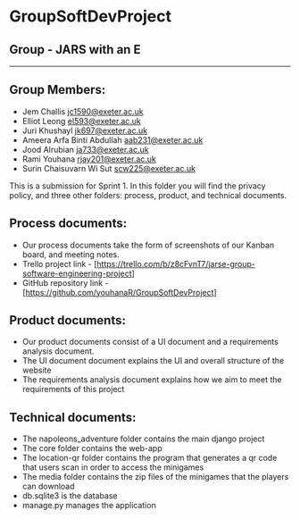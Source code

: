 # GroupSoftDevProject

## Group - JARS with an E
___

## Group Members:
- Jem Challis jc1590@exeter.ac.uk
- Elliot Leong el593@exeter.ac.uk
- Juri Khushayl jk697@exeter.ac.uk
- Ameera Arfa Binti Abdullah aab231@exeter.ac.uk
- Jood Alrubian ja733@exeter.ac.uk
- Rami Youhana rjay201@exeter.ac.uk
- Surin Chaisuvarn Wi Sut scw225@exeter.ac.uk

This is a submission for Sprint 1. In this folder you will find the privacy policy, and three other folders: process, product, and technical documents.

## Process documents:
- Our process documents take the form of screenshots of our Kanban board, and meeting notes.
- Trello project link - [https://trello.com/b/z8cFvnT7/jarse-group-software-engineering-project]
- GitHub repository link - [https://github.com/youhanaR/GroupSoftDevProject]

## Product documents:
- Our product documents consist of a UI document and a requirements analysis document.
- The UI document document explains the UI and overall structure of the website
- The requirements analysis document explains how we aim to meet the requirements of this project

## Technical documents:
- The napoleons_adventure folder contains the main django project
- The core folder contains the web-app
- The location-qr folder contains the program that generates a qr code that users scan in order to access the minigames
- The media folder contains the zip files of the minigames that the players can download
- db.sqlite3 is the database
- manage.py manages the application
